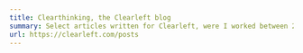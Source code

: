 ```yaml
---
title: Clearthinking, the Clearleft blog
summary: Select articles written for Clearleft, were I worked between 2009 and 2013.
url: https://clearleft.com/posts
---
```

